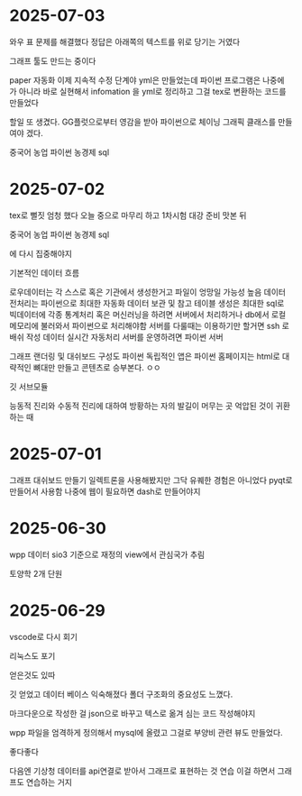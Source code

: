 # 2025-07-03

와우 표 문제를 해결했다
정답은 아래쪽의 텍스트를 위로 당기는 거였다

그래프 툴도 만드는 중이다

paper 자동화 이제 지속적 수정 단계야
yml은 만들었는데 파이썬 프로그램은 나중에 가 아니라 바로 실현해서 
infomation 을 yml로 정리하고 그걸 tex로 변환하는 코드를 만들었다


할일 또 생겼다.
GG플럿으로부터 영감을 받아 파이썬으로 체이닝 그래픽 클래스를 만들여야 겠다.


중국어 농업
파이썬 농경제 sql



# 2025-07-02

tex로 뻘짓 엄청 했다 오늘 중으로 마무리 하고 1차시험 대강 준비 맛본 뒤

중국어 농업
파이썬 농경제 sql

에 다시 집중해야지


기본적인 데이터 흐름

로우데이터는 각 스스로 혹은 기관에서 생성한거고 파일이 엉망일 가능성 높음
데이터 전처리는 파이썬으로 최대한 자동화
데이터 보관 및 참고 테이블 생성은 최대한 sql로
빅데이터에 각종 통계처리 혹은 머신러닝을 하려면 서버에서 처리하거나 db에서 로컬 메모리에 불러와서 파이썬으로 처리해야함
서버를 다룰때는 이용하기만 할거면 ssh 로 배쉬 작성
데이터 실시간 자동처리 서버를 운영하려면 파이썬 서버
<!-- 그래프 랜더링 및 대쉬보드 구성은 자바스크립트로 작성해서 웹연동 -->
그래프 랜더링 및 대쉬보드 구성도 파이썬
독립적인 앱은 파이썬
홈페이지는 html로 대략적인 뼈대만 만들고 콘텐츠로 승부본다.
ㅇㅇ

깃 서브모듈




능동적 진리와 수동적 진리에 대하여
방황하는 자의 발길이 머무는 곳
억압된 것이 귀환하는 때





# 2025-07-01

그래프 대쉬보드 만들기 
일렉트론을 사용해봤지만 그닥 유퀘한 경험은 아니었다
pyqt로 만들어서 사용함
나중에 웹이 필요하면 dash로 만들어야지

# 2025-06-30

wpp 데이터 sio3 기준으로 재정의
view에서 관심국가 추림

토양학 2개 단원


# 2025-06-29

vscode로 다시 회기

리눅스도 포기


얻은것도 있따

깃 얻었고
데이터 베이스 익숙해졌다
폴더 구조화의 중요성도 느꼈다.

마크다운으로 작성한 걸 json으로 바꾸고 텍스로 옮겨 심는 코드 작성해야지

wpp 파일을 엄격하게 정의해서 mysql에 올렸고
그걸로 부양비 관련 뷰도 만들었다.

좋다좋다

다음엔 기상청 데이터를 api연결로 받아서 그래프로 표현하는 것 연습
이걸 하면서 그래프도 연습하는 거지 


